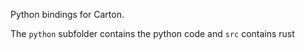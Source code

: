 Python bindings for Carton.

The `python` subfolder contains the python code and `src` contains rust